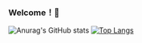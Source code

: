 ### Welcome！👋

<!--
**Hang-Shao/Hang-Shao** is a ✨ _special_ ✨ repository because its `README.md` (this file) appears on your GitHub profile.

Here are some ideas to get you started:

- 🔭 I’m currently working on ...
- 🌱 I’m currently learning ...
- 👯 I’m looking to collaborate on ...
- 🤔 I’m looking for help with ...
- 💬 Ask me about ...
- 📫 How to reach me: ...
- 😄 Pronouns: ...
- ⚡ Fun fact: ...
![Anurag's GitHub stats](https://github-readme-stats.vercel.app/api?username=Hang-shao&show_icons=true)
-->
![Anurag's GitHub stats](https://github-readme-stats.vercel.app/api?username=Hang-shao&show_icons=true)
[![Top Langs](https://github-readme-stats.vercel.app/api/top-langs/?username=Hang-shao&langs_count=8)](https://github.com/anuraghazra/github-readme-stats)

